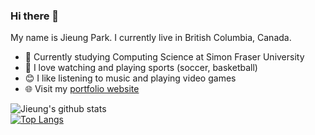 ### Hi there 👋  
My name is Jieung Park. I currently live in British Columbia, Canada.  
- :school: Currently studying Computing Science at Simon Fraser University  
- :running: I love watching and playing sports (soccer, basketball)  
- :blush: I like listening to music and playing video games  
- :globe_with_meridians: Visit my [portfolio website](https://jieungportfolio.herokuapp.com/mainpage.html)  

![Jieung's github stats](https://github-readme-stats.vercel.app/api?username=parkje0623&show_icons=true&theme=radical&count_private=true)  
[![Top Langs](https://github-readme-stats.vercel.app/api/top-langs/?username=parkje0623&layout=compact&theme=radical&count_private=true)](https://github.com/anuraghazra/github-readme-stats)

<!--
**parkje0623/parkje0623** is a ✨ _special_ ✨ repository because its `README.md` (this file) appears on your GitHub profile.

Here are some ideas to get you started:

- 🔭 I’m currently working on ...
- 🌱 I’m currently learning ...
- 👯 I’m looking to collaborate on ...
- 🤔 I’m looking for help with ...
- 💬 Ask me about ...
- 📫 How to reach me: ...
- 😄 Pronouns: ...
- ⚡ Fun fact: ...
-->

